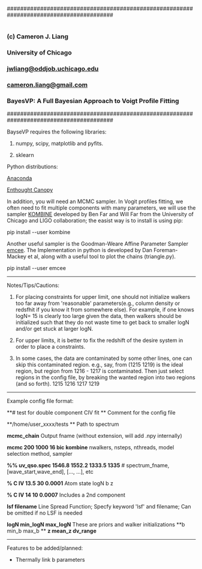 ########################################################################################
#
###   		(c) Cameron J. Liang
###		    University of Chicago
###     	    jwliang@oddjob.uchicago.edu
###     	    cameron.liang@gmail.com
###       	BayesVP: A Full Bayesian Approach to Voigt Profile Fitting
########################################################################################

BayseVP requires the following libraries:

1) numpy, scipy, matplotlib and pyfits. 

2) sklearn

Python distributions:

[Anaconda](https://www.continuum.io/downloads)

[Enthought Canopy](https://www.enthought.com/products/canopy/)

In addition, you will need an MCMC sampler. In Vogit profiles fitting, we often need to fit multiple components with many parameters, we will use the sampler [KOMBINE](http://home.uchicago.edu/~farr/kombine/kombine.html) developed by Ben Far and Will Far from the University of Chicago and LIGO collaboration; the easist way is to install is using pip:

pip install --user kombine

Another useful sampler is the Goodman-Weare Affine Parameter Sampler [emcee](http://dan.iel.fm/emcee/current/). The Implementation in python is developed by Dan Foreman-Mackey et al, along with a useful tool to plot the chains (triangle.py). 

pip install --user emcee 

------------------------------------------------------------------------------------------

Notes/Tips/Cautions:

1. For placing constraints for upper limit, one should not initialize walkers too far away from 'reasonable' parameters(e.g., column density or redsfhit if you know it from somewhere else). For example, if one knows logN= 15 is clearly too large given the data, then walkers should be initialized such that they do not waste time to get back to smaller logN and/or get stuck at larger logN. 

2. For upper limits, it is better to fix the redshift of the desire system in order to place a constraints. 

3. In some cases, the data are contaminated by some other lines, one can skip this contaminated region. 
	e.g., say, from (1215 1219) is the ideal region, but region from 1216 - 1217 is contaminated. Then just select regions in the config file, by breaking the wanted region into two regions (and so forth).
	1215 1216
	1217 1219

------------------------------------------------------------------------------------------


Example config file format:

**\# test for double component CIV fit ** 			Comment for the config file

**/home/user_xxxx/tests ** 					Path to spectrum 

**mcmc_chain**  						Output fname (without extension, will add .npy internally)

**mcmc 200 1000 16 bic kombine** 				nwalkers, nsteps, nthreads, model selection method, sampler

**%% uv_qso.spec 1546.8 1552.2 1333.5 1335**  # spectrum_fname, [wave_start,wave_end], [..., ...], etc

**% C IV 13.5 30 0.0001**   				       	Atom state logN b z

**% C IV 14 10 0.0007**						Includes a 2nd component

**lsf filename** 			Line Spread Function; Specfy keyword 'lsf' and filename; Can be omitted if no LSF is needed

**logN min_logN max_logN**  			                These are priors and walker initializations
**b    min_b    max_b **
**z    mean_z   dv_range**

------------------------------------------------------------------------------------------

Features to be added/planned: 
* Thermally link b parameters
